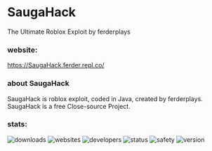 # SaugaHack
The Ultimate Roblox Exploit by ferderplays
### website:
https://SaugaHack.ferder.repl.co/
### about SaugaHack
SaugaHack is roblox exploit, coded in Java, created by ferderplays.
SaugaHack is a free Close-source Project.
### stats:
![downloads](https://img.shields.io/badge/downloads-1-green) ![websites](https://img.shields.io/badge/websites-https%3A%2F%2FSaugaHack.ferder.repl.co-blue) ![developers](https://img.shields.io/badge/developers-ferderplays-orange) ![status](https://img.shields.io/badge/status-development-yellow) ![safety](https://img.shields.io/badge/safety-safe%20to%20use-yellow) ![version](https://img.shields.io/badge/version-indev%2Bpre--beta-yellow)
